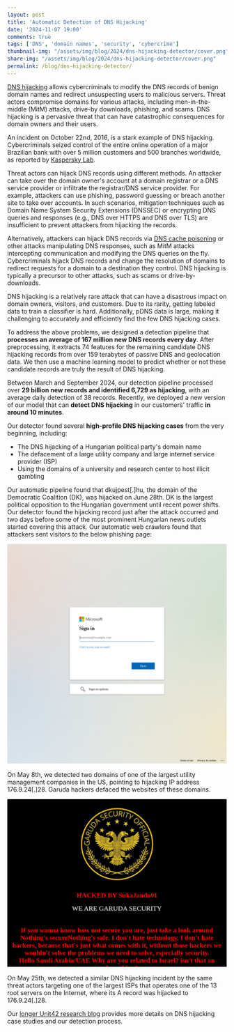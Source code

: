 ```yaml
---
layout: post
title: 'Automatic Detection of DNS Hijacking'
date: '2024-11-07 19:00'
comments: true
tags: ['DNS', 'domain names', 'security', 'cybercrime']
thumbnail-img: "/assets/img/blog/2024/dns-hijacking-detector/cover.png"
share-img: "/assets/img/blog/2024/dns-hijacking-detector/cover.png"
permalink: /blog/dns-hijacking-detector/
---
```


[DNS hijacking](https://en.wikipedia.org/wiki/DNS_hijacking)
allows cybercriminals to modify the DNS records of benign domain names and redirect unsuspecting users to malicious servers. 
Threat actors compromise domains for various attacks, including men-in-the-middle (MitM) attacks, drive-by downloads, phishing, and scams.
DNS hijacking is a pervasive threat that can have catastrophic consequences for domain owners and their users. 

An incident on October 22nd, 2016, is a stark example of DNS hijacking. 
Cybercriminals seized control of the entire online operation of a major Brazilian bank with over 5 million customers and 500 branches worldwide, 
as reported by [Kaspersky Lab](https://www.darkreading.com/cyberattacks-data-breaches/cybercriminals-seized-control-of-brazilian-bank-for-5-hours).

Threat actors can hijack DNS records using different methods. 
An attacker can take over the domain owner's account at a domain registrar or a DNS service provider or 
infiltrate the registrar/DNS service provider. For example, attackers can use phishing, password guessing or breach another site 
to take over accounts. In such scenarios, mitigation techniques such as Domain Name System Security Extensions (DNSSEC) or 
encrypting DNS queries and responses (e.g., DNS over HTTPS and DNS over TLS) are insufficient to prevent attackers from hijacking the records.

Alternatively, attackers can hijack DNS records via [DNS cache poisoning](https://en.wikipedia.org/wiki/DNS_spoofing) or other attacks manipulating DNS responses, 
such as MitM attacks intercepting communication and modifying the DNS queries on the fly. 
Cybercriminals hijack DNS records and change the resolution of domains to redirect requests for a domain to a destination they control. 
DNS hijacking is typically a precursor to other attacks, such as scams or drive-by-downloads.

DNS hijacking is a relatively rare attack that can have a disastrous impact on domain owners, visitors, and customers. 
Due to its rarity, getting labeled data to train a classifier is hard. Additionally, pDNS data is large, making it challenging to accurately 
and efficiently find the few DNS hijacking cases.

To address the above problems, we designed a detection pipeline that **processes an average of 167 million new DNS records every day**.
After preprocessing, it extracts 74 features for the remaining candidate DNS hijacking records from over 159 terabytes of passive 
DNS and geolocation data. We then use a machine learning model to predict whether or not 
these candidate records are truly the result of DNS hijacking. 

Between March and September 2024, our detection pipeline processed over **29 billion new records and identified 6,729 as hijacking**, 
with an average daily detection of 38 records. Recently, we deployed a new version of our model that can **detect DNS hijacking** 
in our customers' traffic **in around 10 minutes**.

Our detector found several **high-profile DNS hijacking cases** from the very beginning, including:
* The DNS hijacking of a Hungarian political party's domain name
* The defacement of a large utility company and large internet service provider (ISP)
* Using the domains of a university and research center to host illicit gambling

Our automatic pipeline found that dkujpest[.]hu, the domain of the Democratic Coalition (DK), was hijacked on June 28th. 
DK is the largest political opposition to the Hungarian government until recent power shifts. Our detector found the hijacking record just after 
the attack occurred and two days before some of the most prominent Hungarian news outlets started covering this attack. 
Our automatic web crawlers found that attackers sent visitors to the below phishing page:

![The webpage of domain dkujpest[.]hu after DNS hijacking.](/assets/img/blog/2024/dns-hijacking-detector/microsoft-phishing.png)

On May 8th, we detected two domains of one of the largest utility management companies in the US, 
pointing to hijacking IP address 176.9.24[.]28. Garuda hackers defaced the websites of these domains.

![The screenshot of the defaced FTP service captured by our crawler.](/assets/img/blog/2024/dns-hijacking-detector/garuda.png)

On May 25th, we detected a similar DNS hijacking incident by the same threat actors targeting one of the largest ISPs 
that operates one of the 13 root servers on the Internet, where its A record was hijacked to 176.9.24[.]28.

Our [longer Unit42 research blog](https://unit42.paloaltonetworks.com/detect-dns-hijacking-passive-dns/) provides more details on DNS hijacking case studies and our detection process.

